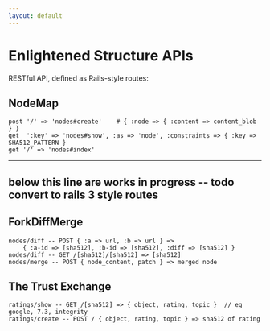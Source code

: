 ```yaml
---
layout: default
---
```


Enlightened Structure APIs
==========================

RESTful API, defined as Rails-style routes:

NodeMap
-------

    post '/' => 'nodes#create'    # { :node => { :content => content_blob } }
    get  ':key' => 'nodes#show', :as => 'node', :constraints => { :key => SHA512_PATTERN }
    get '/' => 'nodes#index'


----
below this line are works in progress -- todo convert to rails 3 style routes
----

ForkDiffMerge
-------------

    nodes/diff -- POST { :a => url, :b => url } =>
        { :a-id => [sha512], :b-id => [sha512], :diff => [sha512] }
    nodes/diff -- GET /[sha512]/[sha512] => [sha512]
    nodes/merge -- POST { node_content, patch } => merged node

The Trust Exchange
------------------

    ratings/show -- GET /[sha512] => { object, rating, topic }  // eg google, 7.3, integrity
    ratings/create -- POST / { object, rating, topic } => sha512 of rating
